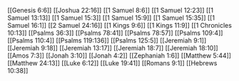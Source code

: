 [[Genesis 6:6]]
[[Joshua 22:16]]
[[1 Samuel 8:6]]
[[1 Samuel 12:23]]
[[1 Samuel 13:13]]
[[1 Samuel 15:3]]
[[1 Samuel 15:9]]
[[1 Samuel 15:35]]
[[1 Samuel 16:1]]
[[2 Samuel 24:16]]
[[1 Kings 9:6]]
[[1 Kings 11:9]]
[[1 Chronicles 10:13]]
[[Psalms 36:3]]
[[Psalms 78:41]]
[[Psalms 78:57]]
[[Psalms 109:4]]
[[Psalms 110:4]]
[[Psalms 119:136]]
[[Psalms 125:5]]
[[Jeremiah 9:1]]
[[Jeremiah 9:18]]
[[Jeremiah 13:17]]
[[Jeremiah 18:7]]
[[Jeremiah 18:10]]
[[Amos 7:3]]
[[Jonah 3:10]]
[[Jonah 4:2]]
[[Zephaniah 1:6]]
[[Matthew 5:44]]
[[Matthew 24:13]]
[[Luke 6:12]]
[[Luke 19:41]]
[[Romans 9:1]]
[[Hebrews 10:38]]
